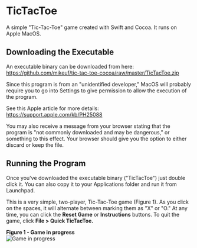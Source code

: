# TicTacToe
A simple "Tic-Tac-Toe" game created with Swift and Cocoa. It runs on Apple MacOS.<br />

## Downloading the Executable
An executable binary can be downloaded from here:<br />
https://github.com/mikeuf/tic-tac-toe-cocoa/raw/master/TicTacToe.zip<br />

Since this program is from an "unidentified developer," MacOS will probably require you to go into Settings to give permission to allow the execution of the program.<br />

See this Apple article for more details:<br />
https://support.apple.com/kb/PH25088<br />

You may also receive a message from your browser stating that the program is "not commonly downloaded and may be dangerous," or something to this effect. Your browser should give you the option to either discard or keep the file. 

## Running the Program
Once you've downloaded the executable binary ("TicTacToe") just double click it. You can also copy it to your Applications folder and run it from Launchpad.<br />

This is a very simple, two-player, Tic-Tac-Toe game (Figure 1). As you click on the spaces, it will alternate between marking them as "X" or "O." At any time, you can click the **Reset Game** or **Instructions** buttons. To quit the game, click **File > Quick TicTacToe.**<br />

**Figure 1 - Game in progress**<br />
![Game in progress](https://github.com/mikeuf/tic-tac-toe-cocoa/blob/master/readme-images/1-game-in-progress.png "Game in progress")
<br />
<br />



